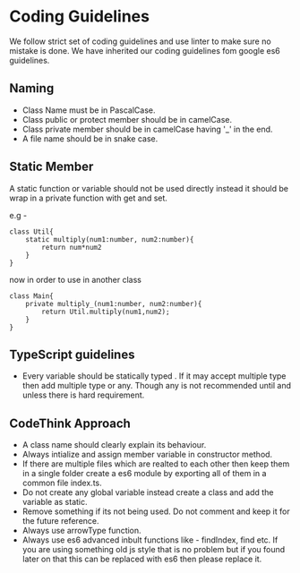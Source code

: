 # Coding Guidelines

We follow strict set of coding guidelines and use linter to make sure no mistake is done. We have inherited our coding guidelines fom google es6 guidelines.

## Naming

* Class Name must be in PascalCase.
* Class public or protect member should be in camelCase.
* Class private member should be in camelCase having '_' in the end.
* A file name should be in snake case.

## Static Member

A static function or variable should not be used directly instead it should be wrap in a private function with get and set.

e.g -
```
class Util{
    static multiply(num1:number, num2:number){
        return num*num2
    }
}
```
now in order to use in another class

```
class Main{
    private multiply_(num1:number, num2:number){
        return Util.multiply(num1,num2);
    }
}

```

## TypeScript guidelines

* Every variable should be statically typed . If it may accept multiple type then add multiple type or any. Though any is not recommended until and unless there is hard requirement.

## CodeThink Approach

* A class name should clearly explain its behaviour.
* Always intialize and assign member variable in constructor method.
* If there are multiple files which are realted to each other then keep them in a single folder create a es6 module by exporting all of them in a common file index.ts.
* Do not create any global variable instead create a class and add the variable as static.
* Remove something if its not being used. Do not comment and keep it for the future reference.
* Always use arrowType function.
* Always use es6 advanced inbult functions like - findIndex, find etc. If you are using something old js style that is no problem but if you found later on that this can be replaced with es6 then please replace it.
